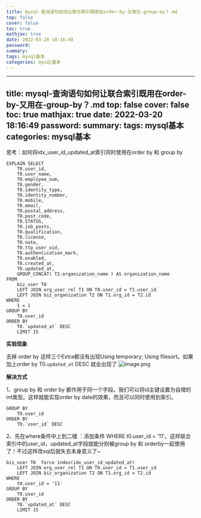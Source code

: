 ```yaml
---
title: mysql-查询语句如何让联合索引既用在order-by-又用在-group-by？.md
top: false
cover: false
toc: true
mathjax: true
date: 2022-03-20 18:16:49
password:
summary:
tags: mysql基本
categories: mysql基本
---
```

---
title: mysql-查询语句如何让联合索引既用在order-by-又用在-group-by？.md
top: false
cover: false
toc: true
mathjax: true
date: 2022-03-20 18:16:49
password:
summary:
tags: mysql基本
categories: mysql基本
---
思考：如何将idx_user_id_updated_at索引同时使用在order by 和 group by
~~~
EXPLAIN SELECT
	T0.user_id,
	T0.user_name,
	T0.employee_num,
	T0.gender,
	T0.identity_type,
	T0.identity_number,
	T0.mobile,
	T0.email,
	T0.postal_address,
	T0.post_code,
	T0.STATUS,
	T0.job_posts,
	T0.qualification,
	T0.license,
	T0.note,
	T0.ttp_user_oid,
	T0.authentication_mark,
	T0.enabled,
	T0.created_at,
	T0.updated_at,
	GROUP_CONCAT( T2.organization_name ) AS organization_name 
FROM
	biz_user T0
	LEFT JOIN org_user_rel T1 ON T0.user_id = T1.user_id
	LEFT JOIN biz_organization T2 ON T1.org_id = T2.id 
WHERE
	1 = 1 
GROUP BY
	T0.user_id 
ORDER BY
	T0.`updated_at` DESC 
	LIMIT 15
~~~


















**实验现象**

去掉 order by  这样三个Extra都没有出现Using temporary; Using filesort。如果加上order by  T0.`updated_at` DESC  就会出现了
![image.png](https://upload-images.jianshu.io/upload_images/13965490-f6ed1b2eb69a8961.png?imageMogr2/auto-orient/strip%7CimageView2/2/w/1240)

**解决方式**

1、group by 和 order by 都作用于同一个字段。我们可以将id主键设置为自增的int类型。这样就能实现order by date的效果，而且可以同时使用到索引。
~~~
GROUP BY
	T0.user_id 
ORDER BY
	T0.`user_id` DESC 
~~~
2、先在where条件中上到二楼 ：添加条件 WHERE t0.user_id = '11'。这样联合索引中的user_id，updated_at字段就能分别被group by 和 orderby一起使用了！不过这样改sql后就失去本身意义了~

~~~
biz_user T0  force index(idx_user_id_updated_at)
	LEFT JOIN org_user_rel T1 ON T0.user_id = T1.user_id
	LEFT JOIN biz_organization T2 ON T1.org_id = T2.id 
WHERE
	t0.user_id = '11'
GROUP BY
	T0.user_id
ORDER BY
	T0.`updated_at` DESC 
	LIMIT 15
~~~
